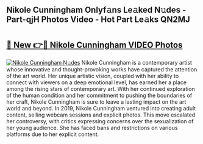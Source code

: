 ## Nikole Cunningham Onlyf𝚊ns Le𝚊ked N𝚞des - Part-qjH Photos Video - Hot Part Le𝚊ks QN2MJ

# <h2><a href="http://ab8220.deff.icu/?id=Nikole+Cunningham">🔗 New 👉🔴 Nikole Cunningham VIDEO Photos</a></h2>

[![Nikole Cunningham N𝚞des](https://i.imgur.com/rIISA9y.gif)](http://ab8220.deff.icu/?id=Nikole+Cunningham)
Nikole Cunningham is a contemporary artist whose innovative and thought-provoking works have captured the attention of the art world. Her unique artistic vision, coupled with her ability to connect with viewers on a deep emotional level, has earned her a place among the rising stars of contemporary art. With her continued exploration of the human condition and her commitment to pushing the boundaries of her craft, Nikole Cunningham is sure to leave a lasting impact on the art world and beyond. In 2019, Nikole Cunningham ventured into creating adult content, selling webcam sessions and explicit photos. This move escalated her controversy, with critics expressing concerns over the sexualization of her young audience. She has faced bans and restrictions on various platforms due to her explicit content.
